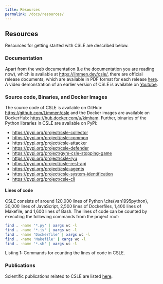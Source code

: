 ```yaml
---
title: Resources
permalink: /docs/resources/
---
```


## Resources

Resources for getting started with CSLE are described below.

### Documentation
Apart from the web documentation (i.e the documentation you are reading now), which is available at
<a href="https://limmen.dev/csle/">https://limmen.dev/csle/</a>, there are official release documents, 
which are available in PDF format for each release <a href="https://github.com/Limmen/csle/tree/master/releases">here</a>. 
A video demonstration of an earlier version of CSLE is available on 
<a href="https://www.youtube.com/watch?v=18P7MjPKNDg&t=1s">Youtube</a>.

### Source code, Binaries, and Docker Images

The source code of CSLE is available on GitHub:
<a href="https://github.com/Limmen/csle">https://github.com/Limmen/csle</a> and the Docker images are 
available on DockerHub:
<a href="https://hub.docker.com/u/kimham">https://hub.docker.com/u/kimham</a>. 
Further, binaries of the Python libraries in CSLE are available on PyPi:

- <a href="https://pypi.org/project/csle-collector">https://pypi.org/project/csle-collector</a>
- <a href="https://pypi.org/project/csle-common">https://pypi.org/project/csle-common</a>
- <a href="https://pypi.org/project/csle-attacker">https://pypi.org/project/csle-attacker</a>
- <a href="https://pypi.org/project/csle-defender">https://pypi.org/project/csle-defender</a>
- <a href="https://pypi.org/project/gym-csle-stopping-game">https://pypi.org/project/gym-csle-stopping-game</a>
- <a href="https://pypi.org/project/csle-ryu">https://pypi.org/project/csle-ryu</a>
- <a href="https://pypi.org/project/csle-rest-api">https://pypi.org/project/csle-rest-api</a>
- <a href="https://pypi.org/project/csle-agents">https://pypi.org/project/csle-agents</a>
- <a href="https://pypi.org/project/csle-system-identification">https://pypi.org/project/csle-system-identification</a>
- <a href="https://pypi.org/project/csle-cli">https://pypi.org/project/csle-cli</a>


#### Lines of code

CSLE consists of around 120,000 lines of Python \cite{van1995python}, 
30,000 lines of JavaScript, 
2,500 lines of Dockerfiles, 
1,400 lines of Makefile, 
and 1,600 lines of Bash. 
The lines of code can be counted by executing the following commands from the project root:
```bash
find . -name '*.py' | xargs wc -l
find . -name '*.js' | xargs wc -l
find . -name 'Dockerfile' | xargs wc -l
find . -name 'Makefile' | xargs wc -l
find . -name '*.sh' | xargs wc -l
```
<p class="captionFig">
Listing 1: Commands for counting the lines of code in CSLE.
</p>

### Publications

Scientific publications related to CSLE are listed <a href="publications">here</a>.